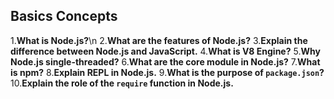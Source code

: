 
## Basics Concepts

1.**What is Node.js?**\n
2.**What are the features of Node.js?**
3.**Explain the difference between Node.js and JavaScript.**
4.**What is V8 Engine?**
5.**Why Node.js single-threaded?**
6.**What are the core module in Node.js?**
7.**What is npm?**
8.**Explain REPL in Node.js.**
9.**What is the purpose of `package.json`?**
10.**Explain the role of the `require` function in Node.js.**
